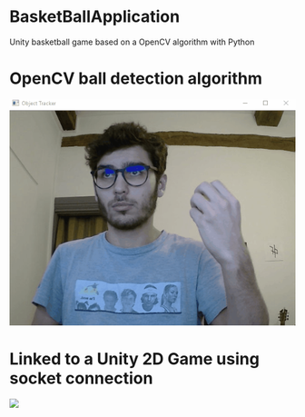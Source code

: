 # BasketBallApplication
Unity basketball game based on a OpenCV algorithm with Python

# OpenCV ball detection algorithm

![](opencv_detection_ball.gif)

# Linked to a Unity 2D Game using socket connection

![](unity_opencv_second_spectrum.gif)
